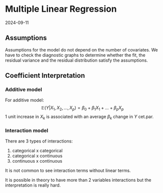 Multiple Linear Regression
================
2024-09-11

## Assumptions

Assumptions for the model do not depend on the number of covariates. We
have to check the diagnostic graphs to determine whether the fit, the
residual variance and the residual distribution satisfy the assumptions.

## Coefficient Interpretation

### Additive model

For additive model:
$$\mathbb{E}(Y|X_1,X_2,\dots,X_p)=\beta_0+\beta_1X_1+\dots+\beta_pX_p
$$ 1 unit increase in $X_k$ is associated with an average $\beta_k$
change in $Y$ cet.par.

### Interaction model

There are 3 types of interactions:  
1. categorical x categorical  
2. categorical x continuous  
3. continuous x continuous

It is not common to see interaction terms without linear terms.

It is possible in theory to have more than 2 variables interactions but
the interpretation is really hard.
